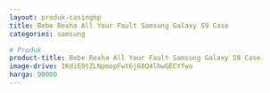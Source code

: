 ```yaml
---
layout: produk-casinghp
title: Bebe Rexha All Your Fault Samsung Galaxy S9 Case
categories: samsung

# Produk
product-title: Bebe Rexha All Your Fault Samsung Galaxy S9 Case
image-drive: 1KdiE9tZLNpmopFwt6j60Q4lhwGECYfwo
harga: 90000
---
```

